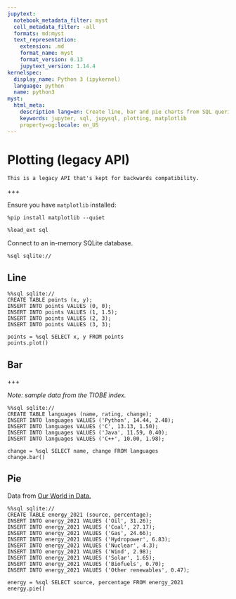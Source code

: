 ```yaml
---
jupytext:
  notebook_metadata_filter: myst
  cell_metadata_filter: -all
  formats: md:myst
  text_representation:
    extension: .md
    format_name: myst
    format_version: 0.13
    jupytext_version: 1.14.4
kernelspec:
  display_name: Python 3 (ipykernel)
  language: python
  name: python3
myst:
  html_meta:
    description lang=en: Create line, bar and pie charts from SQL queries in a Jupyter notebook using JupySQL
    keywords: jupyter, sql, jupysql, plotting, matplotlib
    property=og:locale: en_US
---
```


# Plotting (legacy API)

```{note}
This is a legacy API that's kept for backwards compatibility.
```

+++

Ensure you have `matplotlib` installed:

```{code-cell} ipython3
%pip install matplotlib --quiet
```

```{code-cell} ipython3
%load_ext sql
```

Connect to an in-memory SQLite database.

```{code-cell} ipython3
%sql sqlite://
```

## Line

```{code-cell} ipython3
%%sql sqlite://
CREATE TABLE points (x, y);
INSERT INTO points VALUES (0, 0);
INSERT INTO points VALUES (1, 1.5);
INSERT INTO points VALUES (2, 3);
INSERT INTO points VALUES (3, 3);
```

```{code-cell} ipython3
points = %sql SELECT x, y FROM points
points.plot()
```

## Bar

+++

*Note: sample data from the TIOBE index.*

```{code-cell} ipython3
%%sql sqlite://
CREATE TABLE languages (name, rating, change);
INSERT INTO languages VALUES ('Python', 14.44, 2.48);
INSERT INTO languages VALUES ('C', 13.13, 1.50);
INSERT INTO languages VALUES ('Java', 11.59, 0.40);
INSERT INTO languages VALUES ('C++', 10.00, 1.98);
```

```{code-cell} ipython3
change = %sql SELECT name, change FROM languages
change.bar()
```

## Pie

Data from [Our World in Data.](https://ourworldindata.org/grapher/energy-consumption-by-source-and-country?time=latest)

```{code-cell} ipython3
%%sql sqlite://
CREATE TABLE energy_2021 (source, percentage);
INSERT INTO energy_2021 VALUES ('Oil', 31.26);
INSERT INTO energy_2021 VALUES ('Coal', 27.17);
INSERT INTO energy_2021 VALUES ('Gas', 24.66);
INSERT INTO energy_2021 VALUES ('Hydropower', 6.83);
INSERT INTO energy_2021 VALUES ('Nuclear', 4.3);
INSERT INTO energy_2021 VALUES ('Wind', 2.98);
INSERT INTO energy_2021 VALUES ('Solar', 1.65);
INSERT INTO energy_2021 VALUES ('Biofuels', 0.70);
INSERT INTO energy_2021 VALUES ('Other renewables', 0.47);
```

```{code-cell} ipython3
energy = %sql SELECT source, percentage FROM energy_2021
energy.pie()
```
